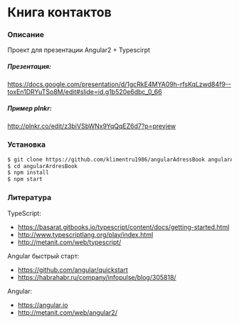 # Книга контактов

### Описание

Проект для презентации Angular2 + Typescirpt

##### Презентация:

https://docs.google.com/presentation/d/1gcRkE4MYA09h-rfsKqLzwd84f9--toxEn1DRYuTSo8M/edit#slide=id.g1b520e6dbc_0_66

##### Пример plnkr:

http://plnkr.co/edit/z3biVSbWNx9YqQqEZ6d7?p=preview

### Установка
```sh
$ git clone https://github.com/klimentru1986/angularAdressBook angularAdressBook
$ cd angularArdresBook
$ npm install
$ npm start
```
### Литература

TypeScript:
* https://basarat.gitbooks.io/typescript/content/docs/getting-started.html
* http://www.typescriptlang.org/play/index.html
* http://metanit.com/web/typescript/

Angular быстрый старт:
* https://github.com/angular/quickstart
* https://habrahabr.ru/company/infopulse/blog/305818/

Angular:
* https://angular.io
* http://metanit.com/web/angular2/
